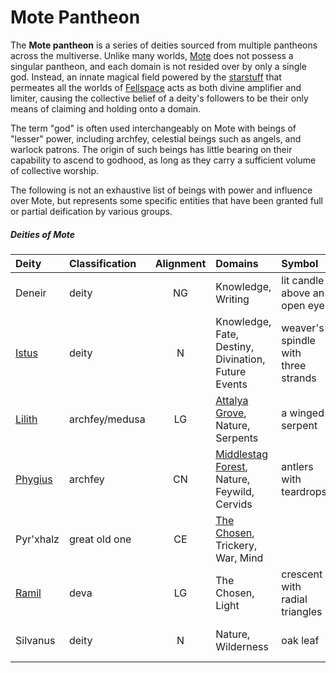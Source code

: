 # Mote Pantheon

The **Mote pantheon** is a series of deities sourced from multiple pantheons across the multiverse. Unlike many worlds, [Mote](../mote/mote.md) does not possess a singular pantheon, and each domain is not resided over by only a single god. Instead, an innate magical field powered by the [starstuff](../artifacts/starstuff.md) that permeates all the worlds of [Fellspace](../astronomy/fellspace.md) acts as both divine amplifier and limiter, causing the collective belief of a deity's followers to be their only means of claiming and holding onto a domain.

The term "god" is often used interchangeably on Mote with beings of "lesser" power, including archfey, celestial beings such as angels, and warlock patrons. The origin of such beings has little bearing on their capability to ascend to godhood, as long as they carry a sufficient volume of collective worship.

The following is not an exhaustive list of beings with power and influence over Mote, but represents some specific entities that have been granted full or partial deification by various groups.

##### Deities of Mote
|  Deity | Classification | Alignment | Domains | Symbol | Pantheon |
|:-------|:-|:---------:|:--------|:-------|:-|
| Deneir | deity | NG | Knowledge, Writing | lit candle above an open eye | The Forgotten Realms |
| [Istus](istus.md) | deity | N | Knowledge, Fate, Destiny, Divination, Future Events | weaver's spindle with three strands | Greyhawk |
| [Lilith](lilith.md) | archfey/medusa | LG | [Attalya Grove](../mote/esterfell/lenya/attalya-grove.md), Nature, Serpents | a winged serpent | Mote |
| [Phygius](phygius.md) | archfey | CN | [Middlestag Forest](../mote/esterfell/lenya/middlestag-forest.md), Nature, Feywild, Cervids | antlers with teardrops | Mote |
| Pyr'xhalz | great old one | CE | [The Chosen](../organizations/the-chosen/the-chosen.md), Trickery, War, Mind |  | Mote |
| [Ramil](ramil.md) | deva | LG | The Chosen, Light | crescent with radial triangles | Mote |
| Silvanus | deity | N | Nature, Wilderness | oak leaf | The Forgotten Realms |
